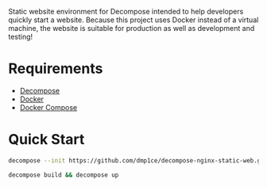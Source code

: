 Static website environment for Decompose intended to help developers quickly start a  website. Because this project uses Docker instead of a virtual machine, the website is suitable for production as well as development and testing!

# Requirements

- [Decompose](https://github.com/dmp1ce/decompose)
- [Docker](http://www.docker.com/)
- [Docker Compose](http://docs.docker.com/compose/)

# Quick Start

``` bash
decompose --init https://github.com/dmp1ce/decompose-nginx-static-web.git

decompose build && decompose up
```
